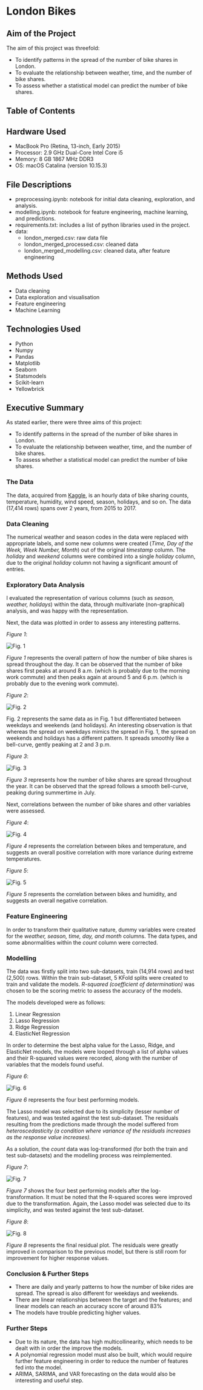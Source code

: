 # London Bikes

## Aim of the Project
The aim of this project was threefold:
- To identify patterns in the spread of the number of bike shares in London.
- To evaluate the relationship between weather, time, and the number of bike shares.
- To assess whether a statistical model can predict the number of bike shares.

## Table of Contents


## Hardware Used
- MacBook Pro (Retina, 13-inch, Early 2015)
- Processor: 2.9 GHz Dual-Core Intel Core i5
- Memory: 8 GB 1867 MHz DDR3
- OS: macOS Catalina (version 10.15.3)

## File Descriptions
- preprocessing.ipynb: notebook for initial data cleaning, exploration, and analysis.
- modelling.ipynb: notebook for feature engineering, machine learning, and predictions.
- requirements.txt: includes a list of python libraries used in the project.
- data:
  - london_merged.csv: raw data file
  - london_merged_processed.csv: cleaned data
  - london_merged_modelling.csv: cleaned data, after feature engineering

## Methods Used
- Data cleaning
- Data exploration and visualisation
- Feature engineering
- Machine Learning

## Technologies Used
- Python
- Numpy
- Pandas
- Matplotlib
- Seaborn
- Statsmodels
- Scikit-learn
- Yellowbrick

## Executive Summary
As stated earlier, there were three aims of this project:
- To identify patterns in the spread of the number of bike shares in London.
- To evaluate the relationship between weather, time, and the number of bike shares.
- To assess whether a statistical model can predict the number of bike shares.

### The Data
The data, acquired from [Kaggle](https://www.kaggle.com/hmavrodiev/london-bike-sharing-dataset), is an hourly data of bike sharing counts, temperature, humidity, wind speed, season, holidays, and so on. The data (17,414 rows) spans over 2 years, from 2015 to 2017.

### Data Cleaning
The numerical weather and season codes in the data were replaced with appropriate labels, and some new columns were created (_Time, Day of the Week, Week Number, Month_) out of the original _timestamp_ column. The _holiday_ and _weekend_ columns were combined into a single _holiday_ column, due to the original _holiday_ column not having a significant amount of entries.

### Exploratory Data Analysis
I evaluated the representation of various columns (such as _season, weather, holidays_) within the data, through multivariate (non-graphical) analysis, and was happy with the representation.

Next, the data was plotted in order to assess any interesting patterns.

_Figure 1_:

![Fig. 1](https://github.com/meehadjawwad/London-Bikes/blob/master/images/bikes-time.png)

_Figure 1_ represents the overall pattern of how the number of bike shares is spread throughout the day. It can be observed that the number of bike shares first peaks at around 8 a.m. (which is probably due to the morning work commute) and then peaks again at around 5 and 6 p.m. (which is probably due to the evening work commute).

_Figure 2_:

![Fig. 2](https://github.com/meehadjawwad/London-Bikes/blob/master/images/bikes-weekends.png)

Fig. 2 represents the same data as in Fig. 1 but differentiated between weekdays and weekends (and holidays). An interesting observation is that whereas the spread on weekdays mimics the spread in Fig. 1, the spread on weekends and holidays has a different pattern. It spreads smoothly like a bell-curve, gently peaking at 2 and 3 p.m.

_Figure 3_:

![Fig. 3](https://github.com/meehadjawwad/London-Bikes/blob/master/images/bikes-months.png)

_Figure 3_ represents how the number of bike shares are spread throughout the year. It can be observed that the spread follows a smooth bell-curve, peaking during summertime in July.

Next, correlations between the number of bike shares and other variables were assessed.

_Figure 4_:

![Fig. 4](https://github.com/meehadjawwad/London-Bikes/blob/master/images/bikes-temp.png)

_Figure 4_ represents the correlation between bikes and temperature, and suggests an overall positive correlation with more variance during extreme temperatures.

_Figure 5_:

![Fig. 5](https://github.com/meehadjawwad/London-Bikes/blob/master/images/bikes-humidity.png)

_Figure 5_ represents the correlation between bikes and humidity, and suggests an overall negative correlation.

### Feature Engineering
In order to transform their qualitative nature, dummy variables were created for the _weather, season, time, day, and month_ columns. The data types, and some abnormalities within the _count_ column were corrected.

### Modelling
The data was firstly split into two sub-datasets, train (14,914 rows) and test (2,500) rows. Within the train sub-dataset, 5 KFold splits were created to train and validate the models. _R-squared (coefficient of determination)_ was chosen to be the scoring metric to assess the accuracy of the models.

The models developed were as follows:
1. Linear Regression
2. Lasso Regression
3. Ridge Regression
4. ElasticNet Regression

In order to determine the best alpha value for the Lasso, Ridge, and ElasticNet models, the models were looped through a list of alpha values and their R-squared values were recorded, along with the number of variables that the models found useful. 

_Figure 6_:

![Fig. 6](https://github.com/meehadjawwad/London-Bikes/blob/master/images/models.png)

_Figure 6_ represents the four best performing models.

The Lasso model was selected due to its simplicity (lesser number of features), and was tested against the test sub-dataset. The residuals resulting from the predictions made through the model suffered from _heteroscedasticity (a condition where variance of the residuals increases as the response value increases)._

As a solution, the _count_ data was log-transformed (for both the train and test sub-datasets) and the modelling process was reimplemented.

_Figure 7_:

![Fig. 7](https://github.com/meehadjawwad/London-Bikes/blob/master/images/models2.png)

_Figure 7_ shows the four best performing models after the log-transformation. It must be noted that the R-squared scores were improved due to the transformation. Again, the Lasso model was selected due to its simplicity, and was tested against the test sub-dataset.

_Figure 8_:

![Fig. 8](https://github.com/meehadjawwad/London-Bikes/blob/master/images/logresid.png)

_Figure 8_ represents the final residual plot. The residuals were greatly improved in comparison to the previous model, but there is still room for improvement for higher response values.

### Conclusion & Further Steps
* There are daily and yearly patterns to how the number of bike rides are spread. The spread is also different for weekdays and weekends.
* There are linear relationships between the target and the features; and linear models can reach an accuracy score of around 83%
* The models have trouble predicting higher values.

### Further Steps
* Due to its nature, the data has high multicollinearity, which needs to be dealt with in order the improve the models.
* A polynomial regression model must also be built, which would require further feature engineering in order to reduce the number of features fed into the model.
* ARIMA, SARIMA, and VAR forecasting on the data would also be interesting and useful step.
